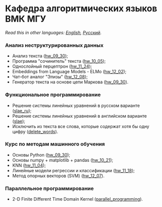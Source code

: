# Кафедра алгоритмических языков ВМК МГУ

*Read this in other languages: [English](README.md), [Русский](README.ru.md).*

### Анализ неструктурированных данных
- Анализ текста ([hw_09_30](./analysis_of_unstructured_data/hw_09_30));
- Программа "сочинитель" текста ([hw_10_05](./analysis_of_unstructured_data/hw_10_05));
- Однослойный перцептрон ([hw_11_24](./analysis_of_unstructured_data/hw_11_24));
- Embeddings from Language Models - ELMo ([hw_12_02](./analysis_of_unstructured_data/hw_12_02));
- Чат-бот аналог "Элизы" ([hw_12_08](./analysis_of_unstructured_data/hw_12_08));
- Генератор текста на основе цепи Маркова ([hw_09_30](./analysis_of_unstructured_data/hw_09_30)).

### Функциональное программирование
- Решение системы линейных уравнений в русском варианте ([slae_ru](./functional_programming/slae_ru.ref));
- Решение системы линейных уравнений в английском варианте ([slae](./functional_programming/slae.ref));
- Исключить из текста все слова, которые содержат хотя бы одну цифру ([delete_words](./functional_programming/delete_words.ref)).

### Курс по методам машинного обучения
- Основы Python ([hw_09_30](./machine_learning/hw_09_30));
- Основы numpy + matplotlib + pandas ([hw_10_21](./machine_learning/hw_10_21));
- KNN ([hw_11_04](./machine_learning/hw_11_04));
- Линейные модели регрессии и классификации ([hw_11_18](./machine_learning/hw_11_18));
- Метод опорных векторов (SVM) ([hw_12_07](./machine_learning/hw_12_07)).

### Параллельное программирование
- 2-D Finite Different Time Domain Kernel ([parallel_programming](./parallel_programming)).
